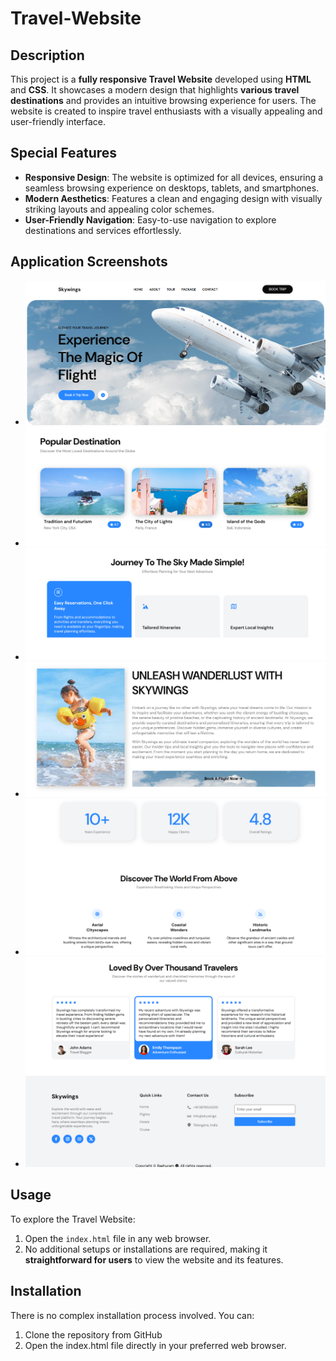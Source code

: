 # Travel-Website 

## Description  
This project is a **fully responsive Travel Website** developed using **HTML** and **CSS**. It showcases a modern design that highlights **various travel destinations** and provides an intuitive browsing experience for users. The website is created to inspire travel enthusiasts with a visually appealing and user-friendly interface.  

## Special Features  
- **Responsive Design**: The website is optimized for all devices, ensuring a seamless browsing experience on desktops, tablets, and smartphones.  
- **Modern Aesthetics**: Features a clean and engaging design with visually striking layouts and appealing color schemes.  
- **User-Friendly Navigation**: Easy-to-use navigation to explore destinations and services effortlessly.  

## Application Screenshots  
 - ![Travel-1](Travel-Website/Application-Screenshots/Travel-1.png)
 - ![Travel-1](Travel-Website/Application-Screenshots/Travel-2.png)
 - ![Travel-1](Travel-Website/Application-Screenshots/Travel-3.png)
 - ![Travel-1](Travel-Website/Application-Screenshots/Travel-4.png)
 - ![Travel-1](Travel-Website/Application-Screenshots/Travel-5.png)
 - ![Travel-1](Travel-Website/Application-Screenshots/Travel-6.png)

## Usage  
To explore the Travel Website:  
1. Open the `index.html` file in any web browser.  
2. No additional setups or installations are required, making it **straightforward for users** to view the website and its features.  

## Installation  
There is no complex installation process involved. You can:  
1. Clone the repository from GitHub
2. Open the index.html file directly in your preferred web browser.
